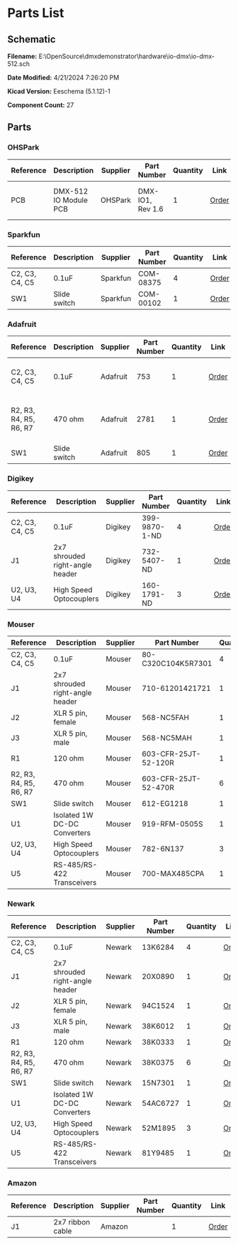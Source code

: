 
# Parts List

## Schematic

**Filename:** E:\OpenSource\dmxdemonstrator\hardware\io-dmx\io-dmx-512.sch

**Date Modified:** 4/21/2024 7:26:20 PM

**Kicad Version:** Eeschema (5.1.12)-1

**Component Count:** 27

## Parts


### OHSPark

Reference|Description|Supplier|Part Number|Quantity|Link|Notes
---------|-----------|--------|-----------|--------|----|-----
PCB|DMX-512 IO Module PCB|OHSPark|DMX-IO1, Rev 1.6|1|[Order](https://oshpark.com/shared_projects/F78SkVHp)|pack of 3, 2 not used
<!--PARTROW-->

### Sparkfun

Reference|Description|Supplier|Part Number|Quantity|Link|Notes
---------|-----------|--------|-----------|--------|----|-----
C2, C3, C4, C5|0.1uF|Sparkfun|COM-08375|4|[Order](https://www.sparkfun.com/products/8375)|
SW1|Slide switch|Sparkfun|COM-00102|1|[Order](https://www.sparkfun.com/products/102)|
<!--PARTROW-->

### Adafruit

Reference|Description|Supplier|Part Number|Quantity|Link|Notes
---------|-----------|--------|-----------|--------|----|-----
C2, C3, C4, C5|0.1uF|Adafruit|753|1|[Order](https://www.adafruit.com/product/753)|pack of 10, 6 not used
R2, R3, R4, R5, R6, R7|470 ohm|Adafruit|2781|1|[Order](https://www.adafruit.com/product/2781)|pack of 25, 19 not used
SW1|Slide switch|Adafruit|805|1|[Order](https://www.adafruit.com/product/805)|
<!--PARTROW-->

### Digikey

Reference|Description|Supplier|Part Number|Quantity|Link|Notes
---------|-----------|--------|-----------|--------|----|-----
C2, C3, C4, C5|0.1uF|Digikey| 399-9870-1-ND|4|[Order](https://www.digikey.com/en/products/detail/kemet/C320C104K5R5TA7301/3726156?s=N4IgTCBcDaIMIGYwAY4EZkBYDSBWASrgCoCCA7AsmiALoC%2BQA)|
J1|2x7 shrouded right-angle header|Digikey| 732-5407-ND|1|[Order](https://www.digikey.com/en/products/detail/w%C3%BCrth-elektronik/61201421721/4846921)|
U2, U3, U4|High Speed Optocouplers|Digikey|160-1791-ND|3|[Order](https://www.digikey.com//product-detail/en/lite-on-inc/6N137/160-1791-ND/1969175)|
<!--PARTROW-->

### Mouser

Reference|Description|Supplier|Part Number|Quantity|Link|Notes
---------|-----------|--------|-----------|--------|----|-----
C2, C3, C4, C5|0.1uF|Mouser|80-C320C104K5R7301|4|[Order](https://www.mouser.com/ProductDetail/KEMET/C320C104K5R5TA7301/?qs=cWONFOU2MXytiO%2Fz22pl%252Bg%3D%3D)|
J1|2x7 shrouded right-angle header|Mouser|710-61201421721|1|[Order](https://www.mouser.com/ProductDetail/Wurth-Elektronik/61201421721?qs=PhR8RmCirEbQk5OcjPFu0A%3D%3D)|
J2|XLR 5 pin, female|Mouser|568-NC5FAH|1|[Order](https://www.mouser.com/ProductDetail/Neutrik/NC5FAH/?qs=JfNPhaIww3Jo8umm7Mfi2w%3D%3D)|
J3|XLR 5 pin, male|Mouser|568-NC5MAH|1|[Order](https://www.mouser.com/ProductDetail/Neutrik/NC5MAH/?qs=43pPWqpsSNtpdAMzqMXlkw%3D%3D)|
R1|120 ohm|Mouser|603-CFR-25JT-52-120R|1|[Order](https://www.mouser.com/ProductDetail/Yageo/CFR-25JT-52-120R/?qs=sGAEpiMZZMtlubZbdhIBIFoOGUvNp40ae6q2awCfJoc%3D)|
R2, R3, R4, R5, R6, R7|470 ohm|Mouser|603-CFR-25JT-52-470R|6|[Order](https://www.mouser.com/ProductDetail/Yageo/CFR-25JT-52-470R/?qs=sGAEpiMZZMtlubZbdhIBIFoOGUvNp40adtovOrQ4BzA%3D)|
SW1|Slide switch|Mouser|612-EG1218|1|[Order](https://www.mouser.com/ProductDetail/E-Switch/EG1218?qs=xDsBkp9LkocT0c8K%252B5e%2FgA%3D%3D)|
U1|Isolated 1W DC-DC Converters|Mouser|919-RFM-0505S|1|[Order](https://mou.sr/3UqOlN3)|
U2, U3, U4|High Speed Optocouplers|Mouser|782-6N137|3|[Order](https://www.mouser.com/ProductDetail/Vishay-Semiconductors/6N137/?qs=xCMk%252BIHWTZMrQz4FyDXhMg%3D%3D)|
U5|RS-485/RS-422 Transceivers|Mouser|700-MAX485CPA|1|[Order](https://www.mouser.com/ProductDetail/Analog-Devices-Maxim-Integrated/MAX485CPA%2b?qs=1THa7WoU59FcxPgOoQv70A%3D%3D)|
<!--PARTROW-->

### Newark

Reference|Description|Supplier|Part Number|Quantity|Link|Notes
---------|-----------|--------|-----------|--------|----|-----
C2, C3, C4, C5|0.1uF|Newark|13K6284|4|[Order](https://www.newark.com/kemet/c315c104m5u5ta/capacitor-mlcc-z5u-100nf-50v-radial/dp/39K6432)|
J1|2x7 shrouded right-angle header|Newark|20X0890|1|[Order](https://www.newark.com/wurth-elektronik/61201421721/wire-to-board-connector-right/dp/20X0890?ost=61201421721)|
J2|XLR 5 pin, female|Newark|94C1524|1|[Order](https://www.newark.com/neutrik/nc5fah/connector-xlr-receptacle-5-position/dp/94C1524?ost=nc5fah)|
J3|XLR 5 pin, male|Newark|38K6012|1|[Order](https://www.newark.com/neutrik/nc5mah/xlr-audio-connector-plug-5-cable/dp/38K6012?st=nc5mah)|
R1|120 ohm|Newark|38K0333|1|[Order](https://www.newark.com/multicomp-pro/mcf-0-25w-120r/carbon-film-resistor-120-ohm-250mw/dp/38K0333)|
R2, R3, R4, R5, R6, R7|470 ohm|Newark|38K0375|6|[Order](https://www.newark.com/multicomp-pro/mcf-0-25w-470r/carbon-film-resistor-470-ohm-250mw/dp/38K0375)|
SW1|Slide switch|Newark|15N7301|1|[Order](https://www.newark.com/e-switch/eg1218/slide-switch-spdt-200ma/dp/15N7301?st=eg1218)|
U1|Isolated 1W DC-DC Converters|Newark|54AC6727|1|[Order](https://www.newark.com/recom-power/rfm-0505s/dc-dc-converter-5v-0-2a/dp/54AC6727)|
U2, U3, U4|High Speed Optocouplers|Newark|52M1895|3|[Order](https://www.newark.com/vishay/6n137/optocoupler-transistor-5300vrms/dp/52M1895?st=6n137)|
U5|RS-485/RS-422 Transceivers|Newark|81Y9485|1|[Order](https://www.newark.com/analog-devices/max485cpa/rs422-rs485-transceiver-2-5mbps/dp/81Y9485?ost=max485cpa)|
<!--PARTROW-->

### Amazon

Reference|Description|Supplier|Part Number|Quantity|Link|Notes
---------|-----------|--------|-----------|--------|----|-----
J1|2x7 ribbon cable|Amazon||1|[Order](https://www.amazon.com/s?k=14-Pin+IDC+Connector+Flat+Ribbon+Cable&i=electronics&crid=2FIML0V1LB13U&sprefix=14-pin+idc+connector+flat+ribbon+cable%2Celectronics%2C271&ref=nb_sb_noss)|
<!--PARTROW-->
<!--VENDORLIST-->

